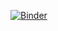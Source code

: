 [![Binder](https://mybinder.org/badge_logo.svg)](https://mybinder.org/v2/gh/LukasGab/Maxent-performance-metrics/master?filepath=script_trivial%20example.R)
